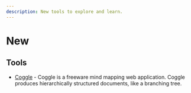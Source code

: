 ```yaml
---
description: New tools to explore and learn.
---
```


# New

## Tools

* [Coggle](https://coggle.it/?lang=en-US) - Coggle is a freeware mind mapping web application. Coggle produces hierarchically structured documents, like a branching tree.


